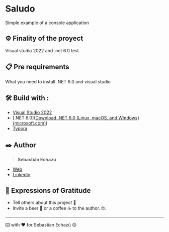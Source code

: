 # Saludo

Simple example of a console application

## ⚙️ Finality of the proyect

Visual studio 2022 and .net 6.0 test

## 📋 Pre requirements

What you need to install .NET 6.0  and visual studio

## 🛠️ Build with :


* [Visual Studio 2022](https://visualstudio.microsoft.com/es/vs/)
* [.NET 6.0]([Download .NET 6.0 (Linux, macOS, and Windows) (microsoft.com)](https://dotnet.microsoft.com/download/dotnet/6.0))
* [Typora](https://www.typora.io/) 

## ✒️ Author

> **Sebastián Echazú** 

* [Web](https://sebastianechazu.com/)
* [LinkedIn](https://www.linkedin.com/in/sebastian-echazu/)

## 🎁 Expressions of Gratitude 

* Tell others about this project 📢
* Invite a beer 🍺 or a coffee ☕ to the author.  🤓. 

---
⌨️ with ❤️ for Sebastian Echazú 😊

